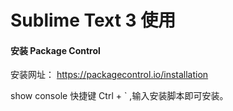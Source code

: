 # Sublime Text 3 使用

#### 安装 Package Control 

安装网址：
https://packagecontrol.io/installation

show console 快捷键 Ctrl + ` ,输入安装脚本即可安装。